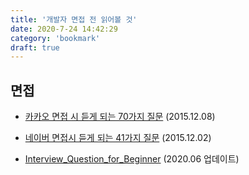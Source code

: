 ```yaml
---
title: '개발자 면접 전 읽어볼 것'
date: 2020-7-24 14:42:29
category: 'bookmark'
draft: true
---
```


## 면접

- [카카오 면접 시 듣게 되는 70가지 질문](http://www.bloter.net/archives/245529) (2015.12.08)

- [네이버 면접시 듣게 되는 41가지 질문](http://www.bloter.net/archives/245110) (2015.12.02)

- [Interview_Question_for_Beginner](https://github.com/JaeYeopHan/Interview_Question_for_Beginner) (2020.06 업데이트)
